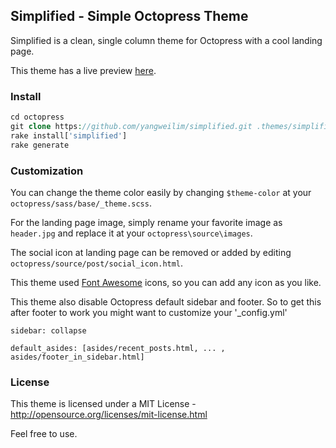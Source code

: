 ## Simplified - Simple Octopress Theme

Simplified is a clean, single column theme for Octopress with a cool landing page.

This theme has a live preview [here](http://yangweilim.com).


### Install
```php
cd octopress
git clone https://github.com/yangweilim/simplified.git .themes/simplified
rake install['simplified']
rake generate
```

### Customization
You can change the theme color easily by changing `$theme-color` at your `octopress/sass/base/_theme.scss`. <br>

For the landing page image, simply rename your favorite image as `header.jpg` and replace it at your `octopress\source\images`. <br>

The social icon at landing page can be removed or added by editing `octopress/source/post/social_icon.html`. <br>

This theme used [Font Awesome](http://fortawesome.github.io/Font-Awesome/icons/) icons, so you can add any icon as you like. 

This theme also disable Octopress default sidebar and footer. 
So to get this after footer to work you might want to customize your '_config.yml'
```
sidebar: collapse

default_asides: [asides/recent_posts.html, ... , asides/footer_in_sidebar.html]
```


### License
This theme is licensed under a MIT License - http://opensource.org/licenses/mit-license.html

Feel free to use.
